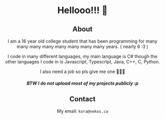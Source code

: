 <div align="center">
  <h1>Hellooo!!! 👋</h1>
  
  <h2 align="center">About</h3>
  
  I am a 16 year old college student that has been programming for many many many many many many many many years. ( nearly 6 :3 )
  
  I code in many different languages, my main language is C# though the other languages I code in is Javascript, Typescript, Java, C++, C, Python.

  I also need a job so pls give me one 🙏🙏🙏
  
  ##### BTW I do not upload most of my projects publicly :p
  
  <h2 align="center">Contact</h3>
  
  My email: `kora@nekos.ca`
  
</div>


